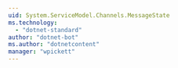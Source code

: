 ```yaml
---
uid: System.ServiceModel.Channels.MessageState
ms.technology: 
  - "dotnet-standard"
author: "dotnet-bot"
ms.author: "dotnetcontent"
manager: "wpickett"
---
```

